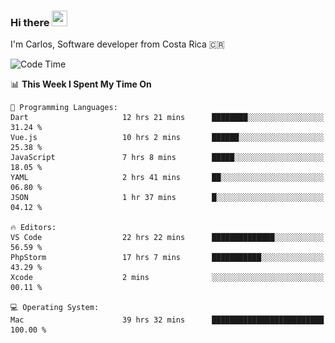 ### Hi there <img src="https://media.giphy.com/media/hvRJCLFzcasrR4ia7z/giphy.gif" width="25px" height="25px">

I'm Carlos, Software developer from Costa Rica 🇨🇷

[//]: # (<a href="https://app.daily.dev/carum98"><img src="https://github.com/carum98/carum98/blob/main/devcard.svg" width="400" alt="Carlos Umaña Acevedo's Dev Card"/></a>)


<!--START_SECTION:waka-->
![Code Time](http://img.shields.io/badge/Code%20Time-11%2C406%20hrs%201%20min-blue)

📊 **This Week I Spent My Time On** 

```text
💬 Programming Languages: 
Dart                     12 hrs 21 mins      ████████░░░░░░░░░░░░░░░░░   31.24 % 
Vue.js                   10 hrs 2 mins       ██████░░░░░░░░░░░░░░░░░░░   25.38 % 
JavaScript               7 hrs 8 mins        █████░░░░░░░░░░░░░░░░░░░░   18.05 % 
YAML                     2 hrs 41 mins       ██░░░░░░░░░░░░░░░░░░░░░░░   06.80 % 
JSON                     1 hr 37 mins        █░░░░░░░░░░░░░░░░░░░░░░░░   04.12 % 

🔥 Editors: 
VS Code                  22 hrs 22 mins      ██████████████░░░░░░░░░░░   56.59 % 
PhpStorm                 17 hrs 7 mins       ███████████░░░░░░░░░░░░░░   43.29 % 
Xcode                    2 mins              ░░░░░░░░░░░░░░░░░░░░░░░░░   00.11 % 

💻 Operating System: 
Mac                      39 hrs 32 mins      █████████████████████████   100.00 % 
```


<!--END_SECTION:waka-->
